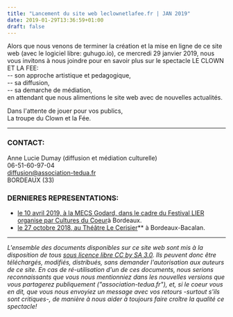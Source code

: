 ```yaml
---
title: "Lancement du site web leclownetlafee.fr | JAN 2019"
date: 2019-01-29T13:36:59+01:00
draft: false
---
```


Alors que nous venons de terminer la création et la mise en ligne de ce site web (avec le logiciel libre: guhugo.io), ce mercredi 29 janvier 2019, nous vous invitons à nous joindre pour en savoir plus sur le spectacle LE CLOWN ET LA FEE: <br>
-- son approche artistique et pedagogique, <br>
-- sa diffusion, <br>
-- sa demarche de médiation, <br>
en attendant que nous alimentions le site web avec de nouvelles actualités.<br>

Dans l'attente de jouer pour vos publics,<br>
La troupe du Clown et la Fée.

---

### CONTACT:
Anne Lucie Dumay (diffusion et médiation culturelle)<br>
06-51-60-97-04<br>
diffusion@association-tedua.fr<br>
BORDEAUX (33)

### DERNIERES REPRESENTATIONS:

+ [le 10 avril 2019, à la MECS Godard, dans le cadre du Festival LIER organise par Cultures du Coeur](https://leclownetlafee.fr/posts/representation-a-la-MECS-godard-dans-le-cadre-du-festival-lier)à Bordeaux.
+ [le 27 octobre 2018, au Théâtre Le Cerisier](http://www.lecerisier.org/index.php?option=com_content&view=article&id=302&Itemid=107)** à Bordeaux-Bacalan.

---

*L'ensemble des documents disponibles sur ce site web sont mis à la disposition de tous [sous licence libre CC by SA 3.0](https://creativecommons.org/licenses/by-sa/3.0/deed.fr). Ils peuvent donc être téléchargés, modifiés, distribués, sans demander l'autorisation aux auteurs de ce site. En cas de ré-utilisation d'un de ces documents, nous serions reconnaissants que vous nous mentionniez dans les nouvelles versions que vous partagerez publiquement ("association-tedua.fr"), et, si le coeur vous en dit, que vous nous envoyiez un message avec vos retours -surtout s'ils sont critiques-, de manière à nous aider à toujours faire croître la qualité ce spectacle!*

